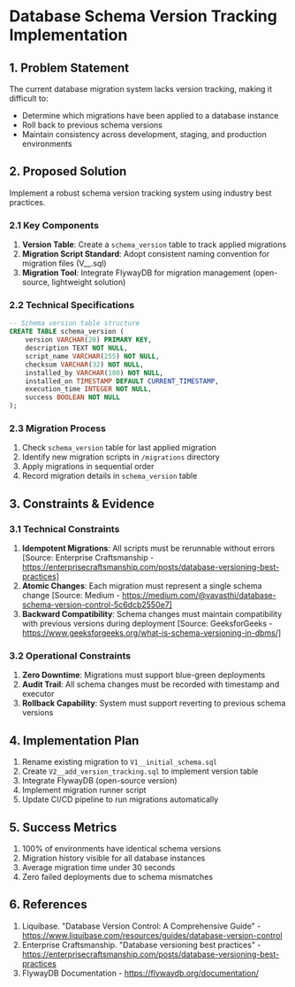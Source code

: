 # Database Schema Version Tracking Implementation

## 1. Problem Statement
The current database migration system lacks version tracking, making it difficult to:
- Determine which migrations have been applied to a database instance
- Roll back to previous schema versions
- Maintain consistency across development, staging, and production environments

## 2. Proposed Solution
Implement a robust schema version tracking system using industry best practices.

### 2.1 Key Components
1. **Version Table**: Create a `schema_version` table to track applied migrations
2. **Migration Script Standard**: Adopt consistent naming convention for migration files (V<version>__<description>.sql)
3. **Migration Tool**: Integrate FlywayDB for migration management (open-source, lightweight solution)

### 2.2 Technical Specifications
```sql
-- Schema version table structure
CREATE TABLE schema_version (
    version VARCHAR(20) PRIMARY KEY,
    description TEXT NOT NULL,
    script_name VARCHAR(255) NOT NULL,
    checksum VARCHAR(32) NOT NULL,
    installed_by VARCHAR(100) NOT NULL,
    installed_on TIMESTAMP DEFAULT CURRENT_TIMESTAMP,
    execution_time INTEGER NOT NULL,
    success BOOLEAN NOT NULL
);
```

### 2.3 Migration Process
1. Check `schema_version` table for last applied migration
2. Identify new migration scripts in `/migrations` directory
3. Apply migrations in sequential order
4. Record migration details in `schema_version` table

## 3. Constraints & Evidence

### 3.1 Technical Constraints
1. **Idempotent Migrations**: All scripts must be rerunnable without errors [Source: Enterprise Craftsmanship - https://enterprisecraftsmanship.com/posts/database-versioning-best-practices]
2. **Atomic Changes**: Each migration must represent a single schema change [Source: Medium - https://medium.com/@vavasthi/database-schema-version-control-5c6dcb2550e7]
3. **Backward Compatibility**: Schema changes must maintain compatibility with previous versions during deployment [Source: GeeksforGeeks - https://www.geeksforgeeks.org/what-is-schema-versioning-in-dbms/]

### 3.2 Operational Constraints
1. **Zero Downtime**: Migrations must support blue-green deployments
2. **Audit Trail**: All schema changes must be recorded with timestamp and executor
3. **Rollback Capability**: System must support reverting to previous schema versions

## 4. Implementation Plan
1. Rename existing migration to `V1__initial_schema.sql`
2. Create `V2__add_version_tracking.sql` to implement version table
3. Integrate FlywayDB (open-source version)
4. Implement migration runner script
5. Update CI/CD pipeline to run migrations automatically

## 5. Success Metrics
1. 100% of environments have identical schema versions
2. Migration history visible for all database instances
3. Average migration time under 30 seconds
4. Zero failed deployments due to schema mismatches

## 6. References
1. Liquibase. "Database Version Control: A Comprehensive Guide" - https://www.liquibase.com/resources/guides/database-version-control
2. Enterprise Craftsmanship. "Database versioning best practices" - https://enterprisecraftsmanship.com/posts/database-versioning-best-practices
3. FlywayDB Documentation - https://flywaydb.org/documentation/